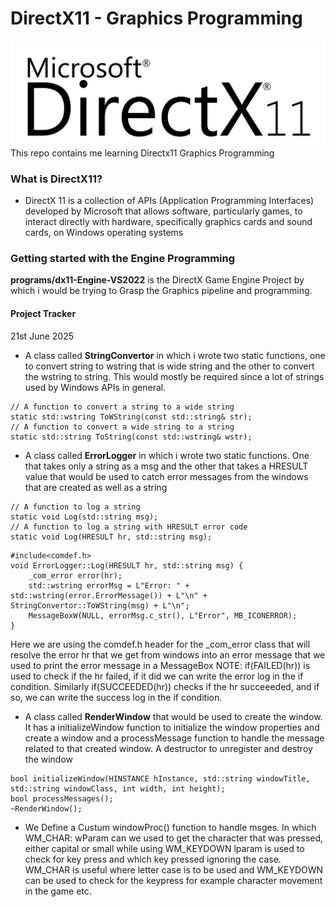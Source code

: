 # DirectX11 - Graphics Programming
![screenshot](resources/dx11logo.svg)
This repo contains me learning Directx11 Graphics Programming

### What is DirectX11?
- DirectX 11 is a collection of APIs (Application Programming Interfaces) developed by Microsoft that allows software, particularly games, to interact directly with hardware, specifically graphics cards and sound cards, on Windows operating systems

### Getting started with the Engine Programming
**programs/dx11-Engine-VS2022** is the DirectX Game Engine Project by which i would be trying to Grasp the Graphics pipeline and programming.

#### Project Tracker
21st June 2025
- A class called **StringConvertor** in which i wrote two static functions, one to convert string to wstring that is wide string and the other to convert the wstring to string. This would mostly be required since a lot of strings used by Windows APIs in general.
```
// A function to convert a string to a wide string
static std::wstring ToWString(const std::string& str);
// A function to convert a wide string to a string
static std::string ToString(const std::wstring& wstr);
```

- A class called **ErrorLogger** in which i wrote two static functions. One that takes only a string as a msg and the other that takes a HRESULT value that would be used to catch error messages from the windows that are created as well as a string
```
// A function to log a string
static void Log(std::string msg);
// A function to log a string with HRESULT error code
static void Log(HRESULT hr, std::string msg);
```
```
#include<comdef.h>
void ErrorLogger::Log(HRESULT hr, std::string msg) {
	_com_error error(hr);
	std::wstring errorMsg = L"Error: " + std::wstring(error.ErrorMessage()) + L"\n" + StringConvertor::ToWString(msg) + L"\n";
	MessageBoxW(NULL, errorMsg.c_str(), L"Error", MB_ICONERROR);
}
```
Here we are using the comdef.h header for the _com_error class that will resolve the error hr that we get from windows into an error message that we used to print the error message in a MessageBox
NOTE: if(FAILED(hr)) is used to check if the hr failed, if it did we can write the error log in the if condition. Similarly if(SUCCEEDED(hr)) checks if the hr succeeeded, and if so, we can write the success log in the if condition.

- A class called **RenderWindow** that would be used to create the window. It has a initializeWindow function to initialize the window properties and create a window and a processMessage function to handle the message related to that created window. A destructor to unregister and destroy the window
```
bool initializeWindow(HINSTANCE hInstance, std::string windowTitle, std::string windowClass, int width, int height);
bool processMessages();
~RenderWindow();
```
- We Define a Custum windowProc() function to handle msges. In which WM_CHAR: wParam can we used to get the character that was pressed, either capital or small while using WM_KEYDOWN lparam is used to check for key press and which key pressed ignoring the case. WM_CHAR is useful where letter case is to be used and WM_KEYDOWN can be used to check for the keypress for example character movement in the game etc.